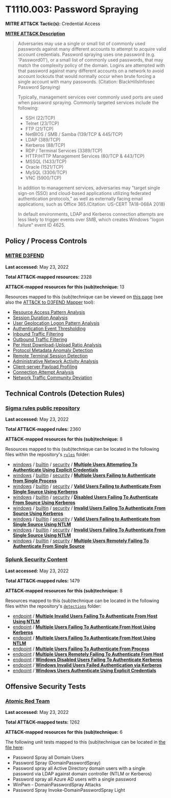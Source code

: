 # T1110.003: Password Spraying
**MITRE ATT&CK Tactic(s):** Credential Access

**[MITRE ATT&CK Description](https://attack.mitre.org/techniques/T1110/003)**
<blockquote>Adversaries may use a single or small list of commonly used passwords against many different accounts to attempt to acquire valid account credentials. Password spraying uses one password (e.g. 'Password01'), or a small list of commonly used passwords, that may match the complexity policy of the domain. Logins are attempted with that password against many different accounts on a network to avoid account lockouts that would normally occur when brute forcing a single account with many passwords. (Citation: BlackHillsInfosec Password Spraying)

Typically, management services over commonly used ports are used when password spraying. Commonly targeted services include the following:

* SSH (22/TCP)
* Telnet (23/TCP)
* FTP (21/TCP)
* NetBIOS / SMB / Samba (139/TCP & 445/TCP)
* LDAP (389/TCP)
* Kerberos (88/TCP)
* RDP / Terminal Services (3389/TCP)
* HTTP/HTTP Management Services (80/TCP & 443/TCP)
* MSSQL (1433/TCP)
* Oracle (1521/TCP)
* MySQL (3306/TCP)
* VNC (5900/TCP)

In addition to management services, adversaries may "target single sign-on (SSO) and cloud-based applications utilizing federated authentication protocols," as well as externally facing email applications, such as Office 365.(Citation: US-CERT TA18-068A 2018)

In default environments, LDAP and Kerberos connection attempts are less likely to trigger events over SMB, which creates Windows "logon failure" event ID 4625.</blockquote>

## Policy / Process Controls
### [MITRE D3FEND](https://d3fend.mitre.org/)
**Last accessed:** May 23, 2022

**Total ATT&CK-mapped resources:** 2328

**ATT&CK-mapped resources for this (sub)technique:** 13

Resources mapped to this (sub)technique can be viewed on [this page](https://d3fend.mitre.org/) (see also the [ATT&CK to D3FEND Mapper](https://d3fend.mitre.org/tools/attack-mapper) tool):

* [Resource Access Pattern Analysis](https://d3fend.mitre.org/technique/d3f:ResourceAccessPatternAnalysis)
* [Session Duration Analysis](https://d3fend.mitre.org/technique/d3f:SessionDurationAnalysis)
* [User Geolocation Logon Pattern Analysis](https://d3fend.mitre.org/technique/d3f:UserGeolocationLogonPatternAnalysis)
* [Authentication Event Thresholding](https://d3fend.mitre.org/technique/d3f:AuthenticationEventThresholding)
* [Inbound Traffic Filtering](https://d3fend.mitre.org/technique/d3f:InboundTrafficFiltering)
* [Outbound Traffic Filtering](https://d3fend.mitre.org/technique/d3f:OutboundTrafficFiltering)
* [Per Host Download-Upload Ratio Analysis](https://d3fend.mitre.org/technique/d3f:PerHostDownload-UploadRatioAnalysis)
* [Protocol Metadata Anomaly Detection](https://d3fend.mitre.org/technique/d3f:ProtocolMetadataAnomalyDetection)
* [Remote Terminal Session Detection](https://d3fend.mitre.org/technique/d3f:RemoteTerminalSessionDetection)
* [Administrative Network Activity Analysis](https://d3fend.mitre.org/technique/d3f:AdministrativeNetworkActivityAnalysis)
* [Client-server Payload Profiling](https://d3fend.mitre.org/technique/d3f:Client-serverPayloadProfiling)
* [Connection Attempt Analysis](https://d3fend.mitre.org/technique/d3f:ConnectionAttemptAnalysis)
* [Network Traffic Community Deviation](https://d3fend.mitre.org/technique/d3f:NetworkTrafficCommunityDeviation)

## Technical Controls (Detection Rules)
### [Sigma rules public repository](https://github.com/SigmaHQ/sigma)
**Last accessed:** May 23, 2022

**Total ATT&CK-mapped rules:** 2360

**ATT&CK-mapped resources for this (sub)technique:** 8

Resources mapped to this (sub)technique can be located in the following files within the repository's <code>[rules](https://github.com/SigmaHQ/sigma/tree/master/rules)</code> folder:

* [windows](https://github.com/SigmaHQ/sigma/tree/master/rules/windows/) / [builtin](https://github.com/SigmaHQ/sigma/tree/master/rules/windows/builtin/) / [security](https://github.com/SigmaHQ/sigma/tree/master/rules/windows/builtin/security/) / **[Multiple Users Attempting To Authenticate Using Explicit Credentials](https://github.com/SigmaHQ/sigma/blob/master/rules/windows/builtin/security/win_susp_failed_logons_explicit_credentials.yml)**
* [windows](https://github.com/SigmaHQ/sigma/tree/master/rules/windows/) / [builtin](https://github.com/SigmaHQ/sigma/tree/master/rules/windows/builtin/) / [security](https://github.com/SigmaHQ/sigma/tree/master/rules/windows/builtin/security/) / **[Multiple Users Failing to Authenticate from Single Process](https://github.com/SigmaHQ/sigma/blob/master/rules/windows/builtin/security/win_susp_failed_logons_single_process.yml)**
* [windows](https://github.com/SigmaHQ/sigma/tree/master/rules/windows/) / [builtin](https://github.com/SigmaHQ/sigma/tree/master/rules/windows/builtin/) / [security](https://github.com/SigmaHQ/sigma/tree/master/rules/windows/builtin/security/) / **[Valid Users Failing to Authenticate From Single Source Using Kerberos](https://github.com/SigmaHQ/sigma/blob/master/rules/windows/builtin/security/win_susp_failed_logons_single_source_kerberos.yml)**
* [windows](https://github.com/SigmaHQ/sigma/tree/master/rules/windows/) / [builtin](https://github.com/SigmaHQ/sigma/tree/master/rules/windows/builtin/) / [security](https://github.com/SigmaHQ/sigma/tree/master/rules/windows/builtin/security/) / **[Disabled Users Failing To Authenticate From Source Using Kerberos](https://github.com/SigmaHQ/sigma/blob/master/rules/windows/builtin/security/win_susp_failed_logons_single_source_kerberos2.yml)**
* [windows](https://github.com/SigmaHQ/sigma/tree/master/rules/windows/) / [builtin](https://github.com/SigmaHQ/sigma/tree/master/rules/windows/builtin/) / [security](https://github.com/SigmaHQ/sigma/tree/master/rules/windows/builtin/security/) / **[Invalid Users Failing To Authenticate From Source Using Kerberos](https://github.com/SigmaHQ/sigma/blob/master/rules/windows/builtin/security/win_susp_failed_logons_single_source_kerberos3.yml)**
* [windows](https://github.com/SigmaHQ/sigma/tree/master/rules/windows/) / [builtin](https://github.com/SigmaHQ/sigma/tree/master/rules/windows/builtin/) / [security](https://github.com/SigmaHQ/sigma/tree/master/rules/windows/builtin/security/) / **[Valid Users Failing to Authenticate from Single Source Using NTLM](https://github.com/SigmaHQ/sigma/blob/master/rules/windows/builtin/security/win_susp_failed_logons_single_source_ntlm.yml)**
* [windows](https://github.com/SigmaHQ/sigma/tree/master/rules/windows/) / [builtin](https://github.com/SigmaHQ/sigma/tree/master/rules/windows/builtin/) / [security](https://github.com/SigmaHQ/sigma/tree/master/rules/windows/builtin/security/) / **[Invalid Users Failing To Authenticate From Single Source Using NTLM](https://github.com/SigmaHQ/sigma/blob/master/rules/windows/builtin/security/win_susp_failed_logons_single_source_ntlm2.yml)**
* [windows](https://github.com/SigmaHQ/sigma/tree/master/rules/windows/) / [builtin](https://github.com/SigmaHQ/sigma/tree/master/rules/windows/builtin/) / [security](https://github.com/SigmaHQ/sigma/tree/master/rules/windows/builtin/security/) / **[Multiple Users Remotely Failing To Authenticate From Single Source](https://github.com/SigmaHQ/sigma/blob/master/rules/windows/builtin/security/win_susp_failed_remote_logons_single_source.yml)**

### [Splunk Security Content](https://github.com/splunk/security_content)
**Last accessed:** May 23, 2022

**Total ATT&CK-mapped rules:** 1479

**ATT&CK-mapped resources for this (sub)technique:** 8

Resources mapped to this (sub)technique can be located in the following files within the repository's <code>[detections](https://github.com/splunk/security_content/tree/develop/detections)</code> folder:

* [endpoint](https://github.com/splunk/security_content/tree/develop/detections/endpoint/) / **[Multiple Invalid Users Failing To Authenticate From Host Using NTLM](https://github.com/splunk/security_content/blob/develop/detections/endpoint/multiple_invalid_users_failing_to_authenticate_from_host_using_ntlm.yml)**
* [endpoint](https://github.com/splunk/security_content/tree/develop/detections/endpoint/) / **[Multiple Users Failing To Authenticate From Host Using Kerberos](https://github.com/splunk/security_content/blob/develop/detections/endpoint/multiple_users_failing_to_authenticate_from_host_using_kerberos.yml)**
* [endpoint](https://github.com/splunk/security_content/tree/develop/detections/endpoint/) / **[Multiple Users Failing To Authenticate From Host Using NTLM](https://github.com/splunk/security_content/blob/develop/detections/endpoint/multiple_users_failing_to_authenticate_from_host_using_ntlm.yml)**
* [endpoint](https://github.com/splunk/security_content/tree/develop/detections/endpoint/) / **[Multiple Users Failing To Authenticate From Process](https://github.com/splunk/security_content/blob/develop/detections/endpoint/multiple_users_failing_to_authenticate_from_process.yml)**
* [endpoint](https://github.com/splunk/security_content/tree/develop/detections/endpoint/) / **[Multiple Users Remotely Failing To Authenticate From Host](https://github.com/splunk/security_content/blob/develop/detections/endpoint/multiple_users_remotely_failing_to_authenticate_from_host.yml)**
* [endpoint](https://github.com/splunk/security_content/tree/develop/detections/endpoint/) / **[Windows Disabled Users Failing To Authenticate Kerberos](https://github.com/splunk/security_content/blob/develop/detections/endpoint/windows_disabled_users_failing_to_authenticate_kerberos.yml)**
* [endpoint](https://github.com/splunk/security_content/tree/develop/detections/endpoint/) / **[Windows Invalid Users Failed Authentication via Kerberos](https://github.com/splunk/security_content/blob/develop/detections/endpoint/windows_invalid_users_failed_authentication_via_kerberos.yml)**
* [endpoint](https://github.com/splunk/security_content/tree/develop/detections/endpoint/) / **[Windows Users Authenticate Using Explicit Credentials](https://github.com/splunk/security_content/blob/develop/detections/endpoint/windows_users_authenticate_using_explicit_credentials.yml)**


## Offensive Security Tests
### [Atomic Red Team](https://github.com/redcanaryco/atomic-red-team)
**Last accessed:** May 23, 2022

**Total ATT&CK-mapped tests:** 1262

**ATT&CK-mapped resources for this (sub)technique:** 6

The following unit tests mapped to this (sub)technique can be located in [the file here](https://github.com/redcanaryco/atomic-red-team/tree/master/atomics/T1110.003/T1110.003.yaml):

* Password Spray all Domain Users
* Password Spray (DomainPasswordSpray)
* Password spray all Active Directory domain users with a single password via LDAP against domain controller (NTLM or Kerberos)
* Password spray all Azure AD users with a single password
* WinPwn - DomainPasswordSpray Attacks
* Password Spray Invoke-DomainPasswordSpray Light

